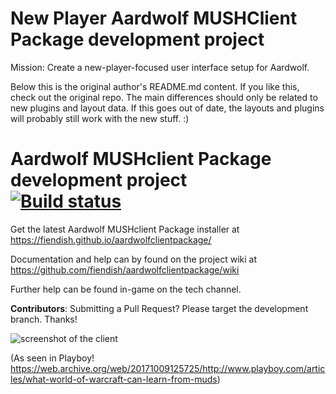 # New Player Aardwolf MUSHClient Package development project<br>

Mission: Create a new-player-focused user interface setup for Aardwolf.


Below this is the original author's README.md content. If you like this, check out the original repo. The main differences should only be
 related to new plugins and layout data. If this goes out of date, the layouts and plugins will probably still work with the new stuff. :)

# Aardwolf MUSHclient Package development project<br>[![Build status](https://ci.appveyor.com/api/projects/status/wlob2haa2991a8sc?svg=true)](https://ci.appveyor.com/project/fiendish/aardwolfclientpackage)

Get the latest Aardwolf MUSHclient Package installer at https://fiendish.github.io/aardwolfclientpackage/

Documentation and help can by found on the project wiki at https://github.com/fiendish/aardwolfclientpackage/wiki

Further help can be found in-game on the tech channel.

**Contributors**: Submitting a Pull Request? Please target the development branch. Thanks!

![screenshot of the client](https://github.com/fiendish/aardwolfclientpackage/wiki/images/screenshot1.png) 


 (As seen in Playboy! https://web.archive.org/web/20171009125725/http://www.playboy.com/articles/what-world-of-warcraft-can-learn-from-muds)
